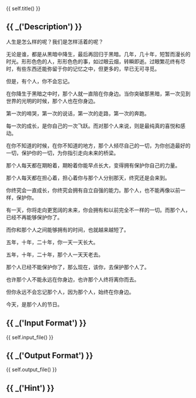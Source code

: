 {{ self.title() }}

## {{ _('Description') }}

人生是怎么样的呢？我们是怎样活着的呢？

无论是谁，都是从黑暗中降生，最后再回归于黑暗。几年，几十年，短暂而漫长的时光。形形色色的人，形形色色的事，如过眼云烟，转瞬即逝。过眼繁花终有尽时，有些东西还能弥留于你的记忆之中，但更多的，早已无可寻觅。

但是，有个人，你不会忘记。

在你降生于黑暗之中时，那个人就一直陪在你身边。当你突破那黑暗，第一次见到世界的光明的时候，那个人也在你身边。

第一次的啼哭，第一次的说话，第一次的走路，第一次的奔跑。

每一次的成长，是你自己的一次飞跃。而对那个人来说，则是最纯真的喜悦和感动。

在你不知道的时候，在你不知道的地方，那个人倾尽自己的一切，为你创造最好的一切，保护你的一切，为你指引走向未来的桥梁。

那个人每天都在期盼着，期盼着你能早点长大，变得拥有保护你自己的力量。

那个人每天都在担心着，担心着你与那个人分别那天，终究还是会来到。

你终究会一直成长，你终究会拥有自立自强的能力。那个人，也不能再像以前一样，保护你。

有一天，你将走向更宽阔的未来，你会拥有和以前完全不一样的一切。而那个人，已经不再能够保护你了。

而你和那个人之间能够拥有的时间，也就越来越短了。

五年，十年，二十年，你一天一天长大。

五年，十年，二十年，那个人一天天老去。

那个人已经不能保护你了，那么现在，该你，去保护那个人了。

也许那个人不能永远在你身边，也许那个人终将离你而去。

但你永远不会忘记那个人，因为那个人，始终在你身边。

今天，是那个人的节日。

## {{ _('Input Format') }}

{{ self.input_file() }}



## {{ _('Output Format') }}

{{ self.output_file() }}



## {{ _('Hint') }}


